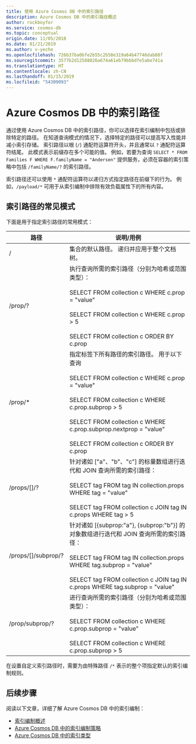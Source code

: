 ```yaml
---
title: 使用 Azure Cosmos DB 中的索引路径
description: Azure Cosmos DB 中的索引路径概述
author: rockboyfor
ms.service: cosmos-db
ms.topic: conceptual
origin.date: 11/05/2018
ms.date: 01/21/2019
ms.author: v-yeche
ms.openlocfilehash: 726b37ba0bfe2b55c2b58e319a64b47746dab88f
ms.sourcegitcommit: 3577b2d12588826a674a61eb79bbbdfe5abe741a
ms.translationtype: HT
ms.contentlocale: zh-CN
ms.lasthandoff: 01/15/2019
ms.locfileid: "54309093"
---
```

# <a name="index-paths-in-azure-cosmos-db"></a>Azure Cosmos DB 中的索引路径

通过使用 Azure Cosmos DB 中的索引路径，你可以选择在索引编制中包括或排除特定的路径。 在知道查询模式的情况下，选择特定的路径可以提高写入性能并减小索引存储。 索引路径以根 (`/`) 通配符运算符开头，并且通常以 `?` 通配符运算符结尾。 此模式表示前缀存在多个可能的值。 例如，若要为查询 `SELECT * FROM Families F WHERE F.familyName = "Andersen"` 提供服务，必须在容器的索引策略中包括 `/familyName/?` 的索引路径。

索引路径还可以使用 `*` 通配符运算符以递归方式指定路径在前缀下的行为。 例如，`/payload/*` 可用于从索引编制中排除有效负载属性下的所有内容。

## <a name="common-patterns-for-index-paths"></a>索引路径的常见模式

下面是用于指定索引路径的常用模式：

| **路径** | **说明/用例** |
| ---------- | ------- |
| /   | 集合的默认路径。 递归并应用于整个文档树。|
| /prop/?  | 执行查询所需的索引路径（分别为哈希或范围类型）：<br><br>SELECT FROM collection c WHERE c.prop = "value"<br><br>SELECT FROM collection c WHERE c.prop > 5<br><br>SELECT FROM collection c ORDER BY c.prop  |
| /prop/*  | 指定标签下所有路径的索引路径。 用于以下查询<br><br>SELECT FROM collection c WHERE c.prop = "value"<br><br>SELECT FROM collection c WHERE c.prop.subprop > 5<br><br>SELECT FROM collection c WHERE c.prop.subprop.nextprop = "value"<br><br>SELECT FROM collection c ORDER BY c.prop |
| /props/[]/?  | 针对诸如 ["a"、"b"、"c"] 的标量数组进行迭代和 JOIN 查询所需的索引路径：<br><br>SELECT tag FROM tag IN collection.props WHERE tag = "value"<br><br>SELECT tag FROM collection c JOIN tag IN c.props WHERE tag > 5  |
| /props/[]/subprop/? | 针对诸如 [{subprop:"a"}, {subprop:"b"}] 的对象数组进行迭代和 JOIN 查询所需的索引路径：<br><br>SELECT tag FROM tag IN collection.props WHERE tag.subprop = "value"<br><br>SELECT tag FROM collection c JOIN tag IN c.props WHERE tag.subprop = "value" |
| /prop/subprop/? | 进行查询所需的索引路径（分别为哈希或范围类型）：<br><br>SELECT FROM collection c WHERE c.prop.subprop = "value"<br><br>SELECT FROM collection c WHERE c.prop.subprop > 5  |

在设置自定义索引路径时，需要为由特殊路径 `/*` 表示的整个项指定默认的索引编制规则。

## <a name="next-steps"></a>后续步骤

阅读以下文章，详细了解 Azure Cosmos DB 中的索引编制：

- [索引编制概述](index-overview.md)
- [Azure Cosmos DB 中的索引编制策略](indexing-policies.md)
- [Azure Cosmos DB 中的索引类型](index-types.md)

<!-- Update_Description: update meta properties -->
